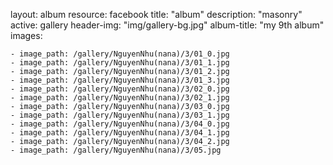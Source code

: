 
layout: album
resource: facebook
title: "album"
description: "masonry"
active: gallery
header-img: "img/gallery-bg.jpg"
album-title: "my 9th album"
images:
    
    - image_path: /gallery/NguyenNhu(nana)/3/01_0.jpg
    - image_path: /gallery/NguyenNhu(nana)/3/01_1.jpg
    - image_path: /gallery/NguyenNhu(nana)/3/01_2.jpg
    - image_path: /gallery/NguyenNhu(nana)/3/01_3.jpg
    - image_path: /gallery/NguyenNhu(nana)/3/02_0.jpg
    - image_path: /gallery/NguyenNhu(nana)/3/02_1.jpg
    - image_path: /gallery/NguyenNhu(nana)/3/03_0.jpg
    - image_path: /gallery/NguyenNhu(nana)/3/03_1.jpg
    - image_path: /gallery/NguyenNhu(nana)/3/04_0.jpg
    - image_path: /gallery/NguyenNhu(nana)/3/04_1.jpg
    - image_path: /gallery/NguyenNhu(nana)/3/04_2.jpg
    - image_path: /gallery/NguyenNhu(nana)/3/05.jpg